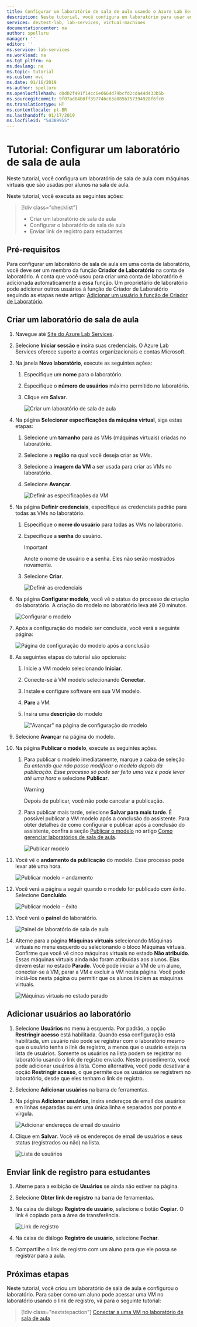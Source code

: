 ```yaml
---
title: Configurar um laboratório de sala de aula usando o Azure Lab Services | Microsoft Docs
description: Neste tutorial, você configura um laboratório para usar em uma sala de aula.
services: devtest-lab, lab-services, virtual-machines
documentationcenter: na
author: spelluru
manager: ''
editor: ''
ms.service: lab-services
ms.workload: na
ms.tgt_pltfrm: na
ms.devlang: na
ms.topic: tutorial
ms.custom: mvc
ms.date: 01/16/2019
ms.author: spelluru
ms.openlocfilehash: d0d02f491f14cc6e0664d79bcfd2cda44d433b5b
ms.sourcegitcommit: 9f07ad84b0ff397746c63a085b757394928f6fc0
ms.translationtype: HT
ms.contentlocale: pt-BR
ms.lasthandoff: 01/17/2019
ms.locfileid: "54389955"
---
```

# <a name="tutorial-set-up-a-classroom-lab"></a>Tutorial: Configurar um laboratório de sala de aula 
Neste tutorial, você configura um laboratório de sala de aula com máquinas virtuais que são usadas por alunos na sala de aula.  

Neste tutorial, você executa as seguintes ações:

> [!div class="checklist"]
> * Criar um laboratório de sala de aula
> * Configurar o laboratório de sala de aula
> * Enviar link de registro para estudantes

## <a name="prerequisites"></a>Pré-requisitos
Para configurar um laboratório de sala de aula em uma conta de laboratório, você deve ser um membro da função **Criador de Laboratório** na conta de laboratório. A conta que você usou para criar uma conta de laboratório é adicionada automaticamente a essa função. Um proprietário de laboratório pode adicionar outros usuários à função de Criador de Laboratório seguindo as etapas neste artigo: [Adicionar um usuário à função de Criador de Laboratório](tutorial-setup-lab-account.md#add-a-user-to-the-lab-creator-role).


## <a name="create-a-classroom-lab"></a>Criar um laboratório de sala de aula

1. Navegue até [Site do Azure Lab Services](https://labs.azure.com). 
2. Selecione **Iniciar sessão** e insira suas credenciais. O Azure Lab Services oferece suporte a contas organizacionais e contas Microsoft. 
3. Na janela **Novo laboratório**, execute as seguintes ações: 
    1. Especifique um **nome** para o laboratório. 
    2. Especifique o **número de usuários** máximo permitido no laboratório. 
    6. Clique em **Salvar**.

        ![Criar um laboratório de sala de aula](../media/tutorial-setup-classroom-lab/new-lab-window.png)
4. Na página **Selecionar especificações da máquina virtual**, siga estas etapas:
    1. Selecione um **tamanho** para as VMs (máquinas virtuais) criadas no laboratório. 
    2. Selecione a **região** na qual você deseja criar as VMs. 
    3. Selecione a **imagem da VM** a ser usada para criar as VMs no laboratório. 
    4. Selecione **Avançar**.

        ![Definir as especificações da VM](../media/tutorial-setup-classroom-lab/select-vm-specifications.png)    
5. Na página **Definir credenciais**, especifique as credenciais padrão para todas as VMs no laboratório. 
    1. Especifique o **nome do usuário** para todas as VMs no laboratório.
    2. Especifique a **senha** do usuário. 

        > [!IMPORTANT]
        > Anote o nome de usuário e a senha. Eles não serão mostrados novamente.
    3. Selecione **Criar**. 

        ![Definir as credenciais](../media/tutorial-setup-classroom-lab/set-credentials.png)
6. Na página **Configurar modelo**, você vê o status do processo de criação do laboratório. A criação do modelo no laboratório leva até 20 minutos. 

    ![Configurar o modelo](../media/tutorial-setup-classroom-lab/configure-template.png)
7. Após a configuração do modelo ser concluída, você verá a seguinte página: 

    ![Página de configuração do modelo após a conclusão](../media/tutorial-setup-classroom-lab/configure-template-after-complete.png)
8. As seguintes etapas do tutorial são opcionais: 
    1. Inicie a VM modelo selecionando **Iniciar**.
    2. Conecte-se à VM modelo selecionando **Conectar**. 
    3. Instale e configure software em sua VM modelo. 
    4. **Pare** a VM.  
    5. Insira uma **descrição** do modelo

        !["Avançar" na página de configuração do modelo](../media/tutorial-setup-classroom-lab/configure-template-next.png)
9. Selecione **Avançar** na página do modelo. 
10. Na página **Publicar o modelo**, execute as seguintes ações. 
    1. Para publicar o modelo imediatamente, marque a caixa de seleção *Eu entendo que não posso modificar o modelo depois da publicação. Esse processo só pode ser feito uma vez e pode levar até uma hora* e selecione **Publicar**.  

        > [!WARNING]
        > Depois de publicar, você não pode cancelar a publicação. 
    2. Para publicar mais tarde, selecione **Salvar para mais tarde**. É possível publicar a VM modelo após a conclusão do assistente. Para obter detalhes de como configurar e publicar após a conclusão do assistente, confira a seção [Publicar o modelo](how-to-create-manage-template.md#publish-the-template-vm) no artigo [Como gerenciar laboratórios de sala de aula](how-to-manage-classroom-labs.md).

        ![Publicar modelo](../media/tutorial-setup-classroom-lab/publish-template.png)
11. Você vê o **andamento da publicação** do modelo. Esse processo pode levar até uma hora. 

    ![Publicar modelo – andamento](../media/tutorial-setup-classroom-lab/publish-template-progress.png)
12. Você verá a página a seguir quando o modelo for publicado com êxito. Selecione **Concluído**.

    ![Publicar modelo – êxito](../media/tutorial-setup-classroom-lab/publish-success.png)
1. Você verá o **painel** do laboratório. 
    
    ![Painel de laboratório de sala de aula](../media/tutorial-setup-classroom-lab/classroom-lab-home-page.png)
4. Alterne para a página **Máquinas virtuais** selecionando Máquinas virtuais no menu esquerdo ou selecionando o bloco Máquinas virtuais. Confirme que você vê cinco máquinas virtuais no estado **Não atribuído**. Essas máquinas virtuais ainda não foram atribuídas aos alunos. Elas devem estar no estado **Parado**. Você pode iniciar a VM de um aluno, conectar-se à VM, parar a VM e excluir a VM nesta página. Você pode iniciá-los nesta página ou permitir que os alunos iniciem as máquinas virtuais. 

    ![Máquinas virtuais no estado parado](../media/tutorial-setup-classroom-lab/virtual-machines-stopped.png)

## <a name="add-users-to-the-lab"></a>Adicionar usuários ao laboratório

1. Selecione **Usuários** no menu à esquerda. Por padrão, a opção **Restringir acesso** está habilitada. Quando essa configuração está habilitada, um usuário não pode se registrar com o laboratório mesmo que o usuário tenha o link de registro, a menos que o usuário esteja na lista de usuários. Somente os usuários na lista podem se registrar no laboratório usando o link de registro enviado. Neste procedimento, você pode adicionar usuários à lista. Como alternativa, você pode desativar a opção **Restringir acesso**, o que permite que os usuários se registrem no laboratório, desde que eles tenham o link de registro. 
2. Selecione **Adicionar usuários** na barra de ferramentas. 
3. Na página **Adicionar usuários**, insira endereços de email dos usuários em linhas separadas ou em uma única linha e separados por ponto e vírgula. 

    ![Adicionar endereços de email do usuário](../media/how-to-configure-student-usage/add-users-email-addresses.png)
4. Clique em **Salvar**. Você vê os endereços de email de usuários e seus status (registrados ou não) na lista. 

    ![Lista de usuários](../media/how-to-configure-student-usage/users-list-new.png)


## <a name="send-registration-link-to-students"></a>Enviar link de registro para estudantes

1. Alterne para a exibição de **Usuários** se ainda não estiver na página. 
2. Selecione **Obter link de registro** na barra de ferramentas.
1. Na caixa de diálogo **Registro de usuário**, selecione o botão **Copiar**. O link é copiado para a área de transferência.

    ![Link de registro](../media/tutorial-setup-classroom-lab/registration-link.png)
1. Na caixa de diálogo **Registro de usuário**, selecione **Fechar**. 
2. Compartilhe o link de registro com um aluno para que ele possa se registrar para a aula.

## <a name="next-steps"></a>Próximas etapas
Neste tutorial, você criou um laboratório de sala de aula e configurou o laboratório. Para saber como um aluno pode acessar uma VM no laboratório usando o link de registro, vá para o seguinte tutorial:

> [!div class="nextstepaction"]
> [Conectar a uma VM no laboratório de sala de aula](tutorial-connect-virtual-machine-classroom-lab.md)

